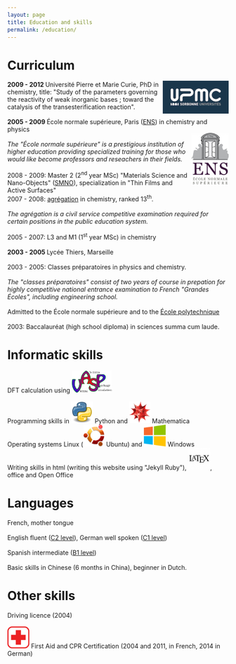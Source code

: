```yaml
---
layout: page
title: Education and skills
permalink: /education/
---
```

<h1>Curriculum</h1>
<img src="/images/upmc.png" alt="Logo UPMC" height="75" align="right">
<b> 2009 - 2012 </b> Université Pierre et Marie Curie, PhD in chemistry, title: "Study of the parameters governing the reactivity of weak inorganic bases ; toward the catalysis of the transesterification reaction".
<br />
<br /><b> 2005 - 2009 </b> &Eacute;cole normale sup&eacute;rieure, Paris (<a href="http://www.ens.fr/?lang=en">ENS</a>) in chemistry and physics
<br />
<img src="/images/ENS.jpg" alt="Logo ENS" height="120" align="right">
<br /> <span class="marge"><i> The "&Eacute;cole normale sup&eacute;rieure" is a prestigious institution of higher education providing specialized training for those who would like become professors and reseachers in their fields.</i></span>
<br />
<br /> <span class="marge">2008 - 2009: Master 2 (2<sup>nd</sup> year MSc) "Materials Science and Nano-Objects" (<a href="http://www.upmc.fr/en/education/diplomas/sciences_and_technologies/masters/master_of_physics_and_applications/materials_science_and_nano_objects_specialization_m2.html">SMNO</a>), specialization in "Thin Films and Active Surfaces"</span>
<br /> <span class="marge">2007 - 2008: <a href="http://en.wikipedia.org/wiki/Agr%C3%A9gation">agr&eacute;gation</a> in chemistry, ranked 13<sup>th</sup>. </span>
<br />
<br /> <span class="marge"><i> The agr&eacute;gation is a civil service competitive examination required for certain positions in the public education system.</i></span>
<br />
<br /> <span class="marge">2005 - 2007: L3 and M1 (1<sup>st</sup> year MSc) in chemistry</span>
<br /> 
<br /> <b> 2003 - 2005 </b> Lyc&eacute;e Thiers, Marseille
<br />
<br /> <span class="marge">2003 - 2005: Classes pr&eacute;paratoires in physics and chemistry.</span>
<br />
<br /> <span class="marge"><i> The "classes pr&eacute;paratoires" consist of two years of course in prepation for highly competitive
national entrance examination to French "Grandes &Eacute;coles", including engineering school. </i></span>
<br />
<br /> <span class="marge">Admitted to the &Eacute;cole normale sup&eacute;rieure and to the <a href="http://www.polytechnique.edu/jsp/accueil.jsp?LANGUE=1">&Eacute;cole polytechnique</a></span>
<br />
<br /> <span class="marge">2003: Baccalaur&eacute;at (high school diploma) in sciences summa cum laude.</span>

<h1>Informatic skills</h1>
DFT calculation using <a href="https://www.vasp.at/"><img height="50px" src="/images/vasp.png" /></a>
<br />
<br /> Programming skills in <img height="50" src="/images/python.png"> Python and <img height="50px" src="/images/mathematica.png"> Mathematica
<br /> Operating systems Linux (<img height="50" src="/images/ubuntu.png"> Ubuntu) and <img height="50" src="/images/windows.png"> Windows
<br /> Writing skills in html (writing this website using "Jekyll Ruby"), <img height="50" src="/images/latex.jpg">, office and Open Office
<br />


<h1>Languages</h1>
French, mother tongue
<br />
<br /> English fluent (<a href="http://en.wikipedia.org/wiki/Common_European_Framework_of_Reference_for_Languages">C2 level</a>), German well spoken (<a href="http://en.wikipedia.org/wiki/Common_European_Framework_of_Reference_for_Languages">C1 level</a>)
<br />
<br /> Spanish intermediate (<a href="http://en.wikipedia.org/wiki/Common_European_Framework_of_Reference_for_Languages">B1 level</a>)
<br />
<br /> Basic skills in Chinese (6 months in China), beginner in Dutch.

<h1>Other skills</h1>
Driving licence (2004)
<br />
<br /> <img height="50" src="/images/first-aid.jpeg"> First Aid and CPR Certification (2004 and 2011, in French, 2014 in German)
